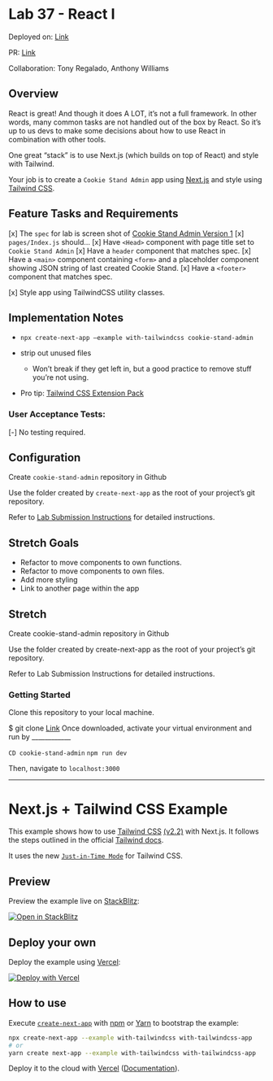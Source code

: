 # Lab 37 - React I

Deployed on: [Link](http://github.com/kevinhenry/cookie-stand-admin/)

PR: [Link](https://github.com/kevinhenry/cookie-stand-admin/pull/1)

Collaboration: Tony Regalado, Anthony Williams

## Overview

React is great! And though it does A LOT, it’s not a full framework. In other words, many common tasks are not handled out of the box by React. So it’s up to us devs to make some decisions about how to use React in combination with other tools.

One great “stack” is to use Next.js (which builds on top of React) and style with Tailwind.

Your job is to create a `Cookie Stand Admin` app using [Next.js](https://nextjs.org/) and style using [Tailwind CSS](https://tailwindcss.com/).

## Feature Tasks and Requirements

[x] The `spec` for lab is screen shot of [Cookie Stand Admin Version 1](https://codefellows.github.io/code-401-python-guide/curriculum/class-37/lab/cookie-stand-admin-version-1.png)
[x] `pages/Index.js` should…
  [x] Have `<Head>` component with page title set to `Cookie Stand Admin`
  [x] Have a `header` component that matches spec.
  [x] Have a `<main>` component containing `<form>` and a placeholder component showing JSON string of last created Cookie Stand.
  [x] Have a `<footer>` component that matches spec.

[x] Style app using TailwindCSS utility classes.


## Implementation Notes

- `npx create-next-app –example with-tailwindcss cookie-stand-admin`

- strip out unused files
    - Won’t break if they get left in, but a good practice to remove stuff you’re not using.
- Pro tip: [Tailwind CSS Extension Pack](https://marketplace.visualstudio.com/items?itemName=andrewmcodes.tailwindcss-extension-pack)


### User Acceptance Tests:

[-] No testing required.


## Configuration

Create `cookie-stand-admin` repository in Github

Use the folder created by `create-next-app` as the root of your project’s git repository.

Refer to [Lab Submission Instructions](https://codefellows.github.io/code-401-python-guide/reference/submission-instructions/labs/) for detailed instructions.

## Stretch Goals

- Refactor to move components to own functions.
- Refactor to move components to own files.
- Add more styling
- Link to another page within the app

## Stretch

Create cookie-stand-admin repository in Github

Use the folder created by create-next-app as the root of your project’s git repository.

Refer to Lab Submission Instructions for detailed instructions.

### Getting Started

Clone this repository to your local machine.

$ git clone [Link](https://github.com/kevinhenry/cookie-stand-admin.git)
Once downloaded, activate your virtual environment and run by ____________

`CD cookie-stand-admin`
`npm run dev`

Then, navigate to `localhost:3000`

-----

# Next.js + Tailwind CSS Example

This example shows how to use [Tailwind CSS](https://tailwindcss.com/) [(v2.2)](https://blog.tailwindcss.com/tailwindcss-2-2) with Next.js. It follows the steps outlined in the official [Tailwind docs](https://tailwindcss.com/docs/guides/nextjs).

It uses the new [`Just-in-Time Mode`](https://tailwindcss.com/docs/just-in-time-mode) for Tailwind CSS.

## Preview

Preview the example live on [StackBlitz](http://stackblitz.com/):

[![Open in StackBlitz](https://developer.stackblitz.com/img/open_in_stackblitz.svg)](https://stackblitz.com/github/vercel/next.js/tree/canary/examples/with-tailwindcss)

## Deploy your own

Deploy the example using [Vercel](https://vercel.com?utm_source=github&utm_medium=readme&utm_campaign=next-example):

[![Deploy with Vercel](https://vercel.com/button)](https://vercel.com/new/git/external?repository-url=https://github.com/vercel/next.js/tree/canary/examples/with-tailwindcss&project-name=with-tailwindcss&repository-name=with-tailwindcss)

## How to use

Execute [`create-next-app`](https://github.com/vercel/next.js/tree/canary/packages/create-next-app) with [npm](https://docs.npmjs.com/cli/init) or [Yarn](https://yarnpkg.com/lang/en/docs/cli/create/) to bootstrap the example:

```bash
npx create-next-app --example with-tailwindcss with-tailwindcss-app
# or
yarn create next-app --example with-tailwindcss with-tailwindcss-app
```

Deploy it to the cloud with [Vercel](https://vercel.com/new?utm_source=github&utm_medium=readme&utm_campaign=next-example) ([Documentation](https://nextjs.org/docs/deployment)).
